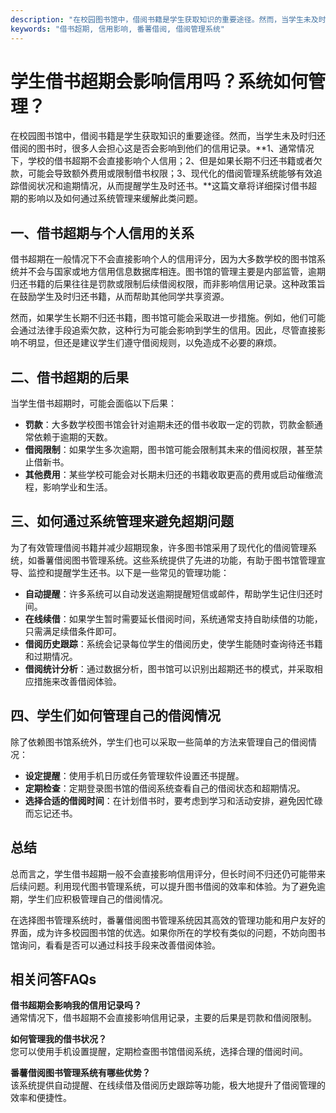 ```yaml
---
description: "在校园图书馆中，借阅书籍是学生获取知识的重要途径。然而，当学生未及时归还借阅的图书时，很多人会担心这是否会影响到他们的信用记录。**1、通常情况下，学校的借书超期不会直接影响个人信用；2、但是如果长期不归还书籍或者欠款，可能会导致额外费用或限制借书权限；3、现代化的借阅管理系统能够有效追踪借阅状况和逾期情况，从而提醒学生及时还书。**这篇文章将详细探讨借书超期的影响以及如何通过系统管理来缓解此类问题。"
keywords: "借书超期, 信用影响, 番薯借阅, 借阅管理系统"
---
```

# 学生借书超期会影响信用吗？系统如何管理？

在校园图书馆中，借阅书籍是学生获取知识的重要途径。然而，当学生未及时归还借阅的图书时，很多人会担心这是否会影响到他们的信用记录。**1、通常情况下，学校的借书超期不会直接影响个人信用；2、但是如果长期不归还书籍或者欠款，可能会导致额外费用或限制借书权限；3、现代化的借阅管理系统能够有效追踪借阅状况和逾期情况，从而提醒学生及时还书。**这篇文章将详细探讨借书超期的影响以及如何通过系统管理来缓解此类问题。

## 一、借书超期与个人信用的关系

借书超期在一般情况下不会直接影响个人的信用评分，因为大多数学校的图书馆系统并不会与国家或地方信用信息数据库相连。图书馆的管理主要是内部监管，逾期归还书籍的后果往往是罚款或限制后续借阅权限，而非影响信用记录。这种政策旨在鼓励学生及时归还书籍，从而帮助其他同学共享资源。

然而，如果学生长期不归还书籍，图书馆可能会采取进一步措施。例如，他们可能会通过法律手段追索欠款，这种行为可能会影响到学生的信用。因此，尽管直接影响不明显，但还是建议学生们遵守借阅规则，以免造成不必要的麻烦。

## 二、借书超期的后果

当学生借书超期时，可能会面临以下后果：

- **罚款**：大多数学校图书馆会针对逾期未还的借书收取一定的罚款，罚款金额通常依赖于逾期的天数。
- **借阅限制**：如果学生多次逾期，图书馆可能会限制其未来的借阅权限，甚至禁止借新书。
- **其他费用**：某些学校可能会对长期未归还的书籍收取更高的费用或启动催缴流程，影响学业和生活。

## 三、如何通过系统管理来避免超期问题

为了有效管理借阅书籍并减少超期现象，许多图书馆采用了现代化的借阅管理系统，如番薯借阅图书管理系统。这些系统提供了先进的功能，有助于图书馆管理宣导、监控和提醒学生还书。以下是一些常见的管理功能：

- **自动提醒**：许多系统可以自动发送逾期提醒短信或邮件，帮助学生记住归还时间。
- **在线续借**：如果学生暂时需要延长借阅时间，系统通常支持自助续借的功能，只需满足续借条件即可。
- **借阅历史跟踪**：系统会记录每位学生的借阅历史，使学生能随时查询待还书籍和过期情况。
- **借阅统计分析**：通过数据分析，图书馆可以识别出超期还书的模式，并采取相应措施来改善借阅体验。

## 四、学生们如何管理自己的借阅情况

除了依赖图书馆系统外，学生们也可以采取一些简单的方法来管理自己的借阅情况：

- **设定提醒**：使用手机日历或任务管理软件设置还书提醒。
- **定期检查**：定期登录图书馆的借阅系统查看自己的借阅状态和超期情况。
- **选择合适的借阅时间**：在计划借书时，要考虑到学习和活动安排，避免因忙碌而忘记还书。

## 总结

总而言之，学生借书超期一般不会直接影响信用评分，但长时间不归还仍可能带来后续问题。利用现代图书管理系统，可以提升图书借阅的效率和体验。为了避免逾期，学生们应积极管理自己的借阅情况。

在选择图书管理系统时，番薯借阅图书管理系统因其高效的管理功能和用户友好的界面，成为许多校园图书馆的优选。如果你所在的学校有类似的问题，不妨向图书馆询问，看看是否可以通过科技手段来改善借阅体验。

## 相关问答FAQs

**借书超期会影响我的信用记录吗？**  
通常情况下，借书超期不会直接影响信用记录，主要的后果是罚款和借阅限制。

**如何管理我的借书状况？**  
您可以使用手机设置提醒，定期检查图书馆借阅系统，选择合理的借阅时间。

**番薯借阅图书管理系统有哪些优势？**  
该系统提供自动提醒、在线续借及借阅历史跟踪等功能，极大地提升了借阅管理的效率和便捷性。
